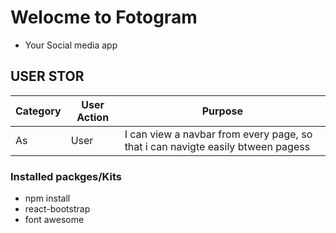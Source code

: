 # Welocme to Fotogram 
* Your Social media app

## USER STOR

| Category  | User Action                               | Purpose                                      | 
|-----------|-------------------------------------------|----------------------------------------------|
|  As  | User | I can view a navbar from every page, so that i can navigte easily btween pagess|





### Installed packges/Kits
* npm install
* react-bootstrap
*  font awesome